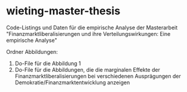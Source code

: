 # wieting-master-thesis
Code-Listings und Daten für die empirische Analyse der Masterarbeit "Finanzmarktliberalisierungen und ihre Verteilungswirkungen: Eine empirische Analyse"

Ordner Abbildungen:
1. Do-File für die Abbildung 1
2. Do-File für die Abbildungen, die die marginalen Effekte der Finanzmarktliberalisierungen bei verschiedenen Ausprägungen der Demokratie/Finanzmarktentwicklung anzeigen 
